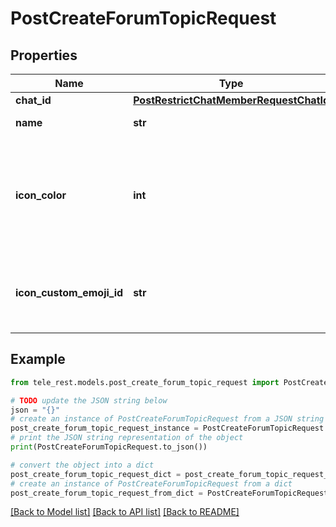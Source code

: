 # PostCreateForumTopicRequest


## Properties

Name | Type | Description | Notes
------------ | ------------- | ------------- | -------------
**chat_id** | [**PostRestrictChatMemberRequestChatId**](PostRestrictChatMemberRequestChatId.md) |  | 
**name** | **str** | Topic name, 1-128 characters | 
**icon_color** | **int** | Color of the topic icon in RGB format. Currently, must be one of 7322096 (0x6FB9F0), 16766590 (0xFFD67E), 13338331 (0xCB86DB), 9367192 (0x8EEE98), 16749490 (0xFF93B2), or 16478047 (0xFB6F5F) | [optional] 
**icon_custom_emoji_id** | **str** | Unique identifier of the custom emoji shown as the topic icon. Use [getForumTopicIconStickers](https://core.telegram.org/bots/api/#getforumtopiciconstickers) to get all allowed custom emoji identifiers. | [optional] 

## Example

```python
from tele_rest.models.post_create_forum_topic_request import PostCreateForumTopicRequest

# TODO update the JSON string below
json = "{}"
# create an instance of PostCreateForumTopicRequest from a JSON string
post_create_forum_topic_request_instance = PostCreateForumTopicRequest.from_json(json)
# print the JSON string representation of the object
print(PostCreateForumTopicRequest.to_json())

# convert the object into a dict
post_create_forum_topic_request_dict = post_create_forum_topic_request_instance.to_dict()
# create an instance of PostCreateForumTopicRequest from a dict
post_create_forum_topic_request_from_dict = PostCreateForumTopicRequest.from_dict(post_create_forum_topic_request_dict)
```
[[Back to Model list]](../README.md#documentation-for-models) [[Back to API list]](../README.md#documentation-for-api-endpoints) [[Back to README]](../README.md)


